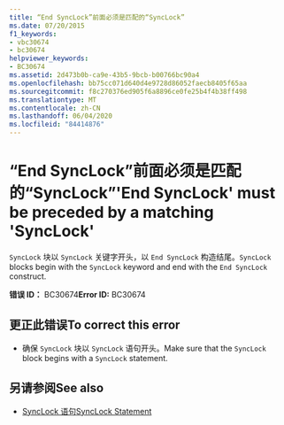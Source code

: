 ```yaml
---
title: “End SyncLock”前面必须是匹配的“SyncLock”
ms.date: 07/20/2015
f1_keywords:
- vbc30674
- bc30674
helpviewer_keywords:
- BC30674
ms.assetid: 2d473b0b-ca9e-43b5-9bcb-b00766bc90a4
ms.openlocfilehash: bb75cc071d640d4e9728d86052faecb8405f65aa
ms.sourcegitcommit: f8c270376ed905f6a8896ce0fe25b4f4b38ff498
ms.translationtype: MT
ms.contentlocale: zh-CN
ms.lasthandoff: 06/04/2020
ms.locfileid: "84414876"
---
```

# <a name="end-synclock-must-be-preceded-by-a-matching-synclock"></a><span data-ttu-id="222f4-102">“End SyncLock”前面必须是匹配的“SyncLock”</span><span class="sxs-lookup"><span data-stu-id="222f4-102">'End SyncLock' must be preceded by a matching 'SyncLock'</span></span>
<span data-ttu-id="222f4-103">`SyncLock` 块以 `SyncLock` 关键字开头，以 `End SyncLock` 构造结尾。</span><span class="sxs-lookup"><span data-stu-id="222f4-103">`SyncLock` blocks begin with the `SyncLock` keyword and end with the `End SyncLock` construct.</span></span>  
  
 <span data-ttu-id="222f4-104">**错误 ID：** BC30674</span><span class="sxs-lookup"><span data-stu-id="222f4-104">**Error ID:** BC30674</span></span>  
  
## <a name="to-correct-this-error"></a><span data-ttu-id="222f4-105">更正此错误</span><span class="sxs-lookup"><span data-stu-id="222f4-105">To correct this error</span></span>  
  
- <span data-ttu-id="222f4-106">确保 `SyncLock` 块以 `SyncLock` 语句开头。</span><span class="sxs-lookup"><span data-stu-id="222f4-106">Make sure that the `SyncLock` block begins with a `SyncLock` statement.</span></span>  
  
## <a name="see-also"></a><span data-ttu-id="222f4-107">另请参阅</span><span class="sxs-lookup"><span data-stu-id="222f4-107">See also</span></span>

- [<span data-ttu-id="222f4-108">SyncLock 语句</span><span class="sxs-lookup"><span data-stu-id="222f4-108">SyncLock Statement</span></span>](../language-reference/statements/synclock-statement.md)
